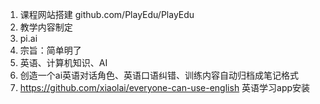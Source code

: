 1. 课程网站搭建 github.com/PlayEdu/PlayEdu
2. 教学内容制定
3. pi.ai
4. 宗旨：简单明了
5. 英语、计算机知识、AI
6. 创造一个ai英语对话角色、英语口语纠错、训练内容自动归档成笔记格式
7. https://github.com/xiaolai/everyone-can-use-english   英语学习app安装
